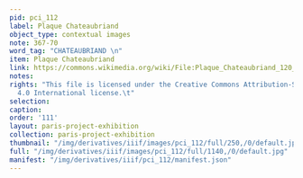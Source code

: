 ```yaml
---
pid: pci_112
label: Plaque Chateaubriand
object_type: contextual images
note: 367-70
word_tag: "CHATEAUBRIAND \n"
item: Plaque Chateaubriand
link: https://commons.wikimedia.org/wiki/File:Plaque_Chateaubriand_120_rue_du_Bac.jpg
notes: 
rights: "This file is licensed under the Creative Commons Attribution-Share Alike
  4.0 International license.\t"
selection: 
caption: 
order: '111'
layout: paris-project-exhibition
collection: paris-project-exhibition
thumbnail: "/img/derivatives/iiif/images/pci_112/full/250,/0/default.jpg"
full: "/img/derivatives/iiif/images/pci_112/full/1140,/0/default.jpg"
manifest: "/img/derivatives/iiif/pci_112/manifest.json"
---
```


